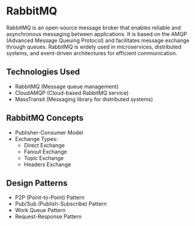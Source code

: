 # RabbitMQ

RabbitMQ is an open-source message broker that enables reliable and asynchronous messaging between applications. It is based on the AMQP (Advanced Message Queuing Protocol) and facilitates message exchange through queues. RabbitMQ is widely used in microservices, distributed systems, and event-driven architectures for efficient communication.

## Technologies Used
- RabbitMQ (Message queue management)
- CloudAMQP (Cloud-based RabbitMQ service)
- MassTransit (Messaging library for distributed systems)

## RabbitMQ Concepts
- Publisher-Consumer Model
- Exchange Types:
  - Direct Exchange
  - Fanout Exchange
  - Topic Exchange
  - Headers Exchange
 
## Design Patterns
- P2P (Point-to-Point) Pattern
- Pub/Sub (Publish-Subscribe) Pattern
- Work Queue Pattern
- Request-Response Pattern
